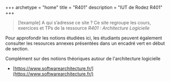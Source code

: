 +++
archetype = "home"
title = "R401"
description = "IUT de Rodez R401"
+++

> [!example] A qui s’adresse ce site ?
> Ce site regroupe les cours, exercices et TPs de la ressource *R401 : Architecture Logicielle*

Pour approfondir les notions étudiées ici, les étudiants peuvent également consulter les resources annexes présentées dans un encadré vert en début de section.

Complément sur des notions théoriques autour de l'architecture logicielle
- [https://www.softwarearchitecture.fr/](https://www.softwarearchitecture.fr/)